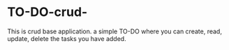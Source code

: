 # TO-DO-crud-
This is crud base application. a simple TO-DO  where you can create, read, update, delete the tasks you have added.

